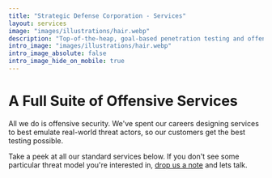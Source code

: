 ```yaml
---
title: "Strategic Defense Corporation - Services"
layout: services
image: "images/illustrations/hair.webp"
description: "Top-of-the-heap, goal-based penetration testing and offensive security services"
intro_image: "images/illustrations/hair.webp"
intro_image_absolute: false
intro_image_hide_on_mobile: true
---
```


# A Full Suite of Offensive Services

All we do is offensive security. We've spent our careers designing services to best emulate real-world threat actors, so our customers get the best testing possible.  

Take a peek at all our standard services below. If you don't see some particular threat model you're interested in, [drop us a note](/contact/) and lets talk. 
